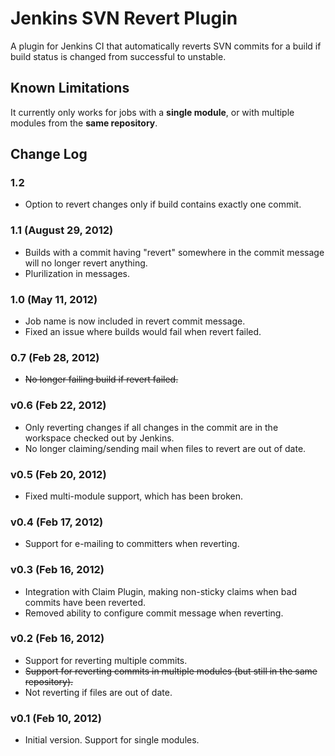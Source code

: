 Jenkins SVN Revert Plugin
=========================

A plugin for Jenkins CI that automatically reverts SVN commits for a build if build status is changed from successful to unstable.

Known Limitations
-----------------
It currently only works for jobs with a **single module**, or with multiple modules from the **same repository**.

Change Log
----------

### 1.2

- Option to revert changes only if build contains exactly one commit.

### 1.1 (August 29, 2012)

- Builds with a commit having "revert" somewhere in the commit message will no longer revert anything.
- Plurilization in messages.

### 1.0 (May 11, 2012)

- Job name is now included in revert commit message.
- Fixed an issue where builds would fail when revert failed.

### 0.7 (Feb 28, 2012)

- ~~No longer failing build if revert failed.~~

### v0.6 (Feb 22, 2012)

- Only reverting changes if all changes in the commit are in the workspace checked out by Jenkins.
- No longer claiming/sending mail when files to revert are out of date.

### v0.5 (Feb 20, 2012)

- Fixed multi-module support, which has been broken.

### v0.4 (Feb 17, 2012)

- Support for e-mailing to committers when reverting.

### v0.3 (Feb 16, 2012)

- Integration with Claim Plugin, making non-sticky claims when bad commits have been reverted.
- Removed ability to configure commit message when reverting.

### v0.2 (Feb 16, 2012)

- Support for reverting multiple commits.
- ~~Support for reverting commits in multiple modules (but still in the same repository).~~
- Not reverting if files are out of date.

### v0.1 (Feb 10, 2012)

- Initial version. Support for single modules.
